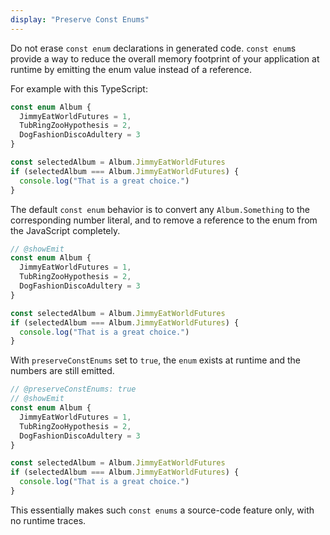 ```yaml
---
display: "Preserve Const Enums"
---
```


Do not erase `const enum` declarations in generated code. `const enum`s provide a way to reduce the overall memory footprint
of your application at runtime by emitting the enum value instead of a reference. 

For example with this TypeScript:

```ts twoslash
const enum Album {
  JimmyEatWorldFutures = 1,
  TubRingZooHypothesis = 2,
  DogFashionDiscoAdultery = 3
}

const selectedAlbum = Album.JimmyEatWorldFutures
if (selectedAlbum === Album.JimmyEatWorldFutures) {
  console.log("That is a great choice.")
}
```

The default `const enum` behavior is to convert any `Album.Something` to the corresponding number literal, and to remove a reference
to the enum from the JavaScript completely.

```ts twoslash
// @showEmit
const enum Album {
  JimmyEatWorldFutures = 1,
  TubRingZooHypothesis = 2,
  DogFashionDiscoAdultery = 3
}

const selectedAlbum = Album.JimmyEatWorldFutures
if (selectedAlbum === Album.JimmyEatWorldFutures) {
  console.log("That is a great choice.")
}
```

With `preserveConstEnums` set to `true`, the `enum` exists at runtime and the numbers are still emitted. 

```ts twoslash
// @preserveConstEnums: true
// @showEmit
const enum Album {
  JimmyEatWorldFutures = 1,
  TubRingZooHypothesis = 2,
  DogFashionDiscoAdultery = 3
}

const selectedAlbum = Album.JimmyEatWorldFutures
if (selectedAlbum === Album.JimmyEatWorldFutures) {
  console.log("That is a great choice.")
}
```

This essentially makes such `const enums` a source-code feature only, with no runtime traces.
